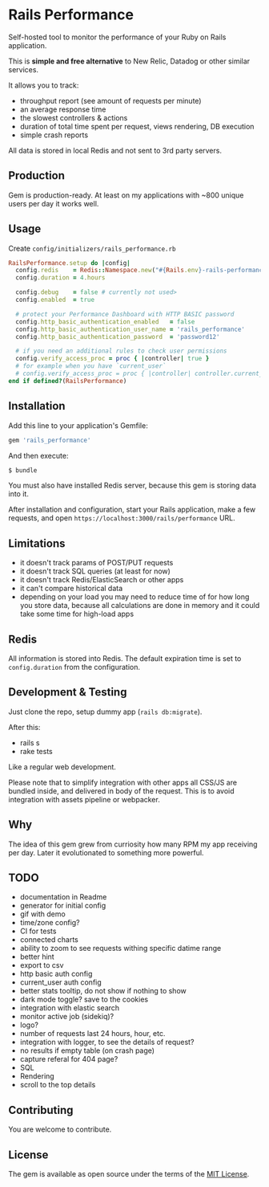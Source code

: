 # Rails Performance

Self-hosted tool to monitor the performance of your Ruby on Rails application.

This is **simple and free alternative** to New Relic, Datadog or other similar services.

It allows you to track:

- throughput report (see amount of requests per minute)
- an average response time
- the slowest controllers & actions
- duration of total time spent per request, views rendering, DB execution
- simple crash reports

All data is stored in local Redis and not sent to 3rd party servers.

## Production

Gem is production-ready. At least on my applications with ~800 unique users per day it works well.

## Usage

Create `config/initializers/rails_performance.rb`

```ruby
RailsPerformance.setup do |config|
  config.redis    = Redis::Namespace.new("#{Rails.env}-rails-performance", redis: Redis.new)
  config.duration = 4.hours

  config.debug    = false # currently not used>
  config.enabled  = true

  # protect your Performance Dashboard with HTTP BASIC password
  config.http_basic_authentication_enabled   = false
  config.http_basic_authentication_user_name = 'rails_performance'
  config.http_basic_authentication_password  = 'password12'

  # if you need an additional rules to check user permissions
  config.verify_access_proc = proc { |controller| true }
  # for example when you have `current_user`
  # config.verify_access_proc = proc { |controller| controller.current_user && controller.current_user.admin? }
end if defined?(RailsPerformance)
```

## Installation
Add this line to your application's Gemfile:

```ruby
gem 'rails_performance'
```

And then execute:
```bash
$ bundle
```

You must also have installed Redis server, because this gem is storing data into it.

After installation and configuration, start your Rails application, make a few requests, and open `https://localhost:3000/rails/performance` URL.

## Limitations

- it doesn't track params of POST/PUT requests
- it doesn't track SQL queries (at least for now)
- it doesn't track Redis/ElasticSearch or other apps
- it can't compare historical data
- depending on your load you may need to reduce time of for how long you store data, because all calculations are done in memory and it could take some time for high-load apps

## Redis

All information is stored into Redis. The default expiration time is set to `config.duration` from the configuration.

## Development & Testing

Just clone the repo, setup dummy app (`rails db:migrate`).

After this:

- rails s
- rake tests

Like a regular web development.

Please note that to simplify integration with other apps all CSS/JS are bundled inside, and delivered in body of the request. This is to avoid integration with assets pipeline or webpacker.

## Why

The idea of this gem grew from curriosity how many RPM my app receiving per day. Later it evolutionated to something more powerful.

## TODO

- documentation in Readme
- generator for initial config
- gif with demo
- time/zone config?
- CI for tests
- connected charts
- ability to zoom to see requests withing specific datime range
- better hint
- export to csv
- http basic auth config
- current_user auth config
- better stats tooltip, do not show if nothing to show
- dark mode toggle? save to the cookies
- integration with elastic search
- monitor active job (sidekiq)?
- logo?
- number of requests last 24 hours, hour, etc.
- integration with logger, to see the details of request?
- no results if empty table (on crash page)
- capture referal for 404 page?
- SQL
- Rendering
- scroll to the top details

## Contributing

You are welcome to contribute.

## License

The gem is available as open source under the terms of the [MIT License](https://opensource.org/licenses/MIT).
